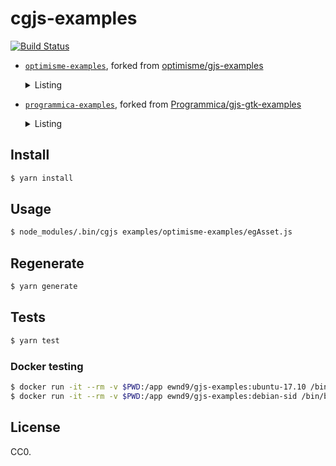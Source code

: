 # cgjs-examples

[![Build Status](https://travis-ci.org/ewnd9/cgjs-examples.svg?branch=master)](https://travis-ci.org/ewnd9/cgjs-examples)

- [`optimisme-examples`](examples/optimisme-examples), forked from [optimisme/gjs-examples](https://github.com/optimisme/gjs-examples)

  <details><summary>Listing</summary>

    - [`egAsset.js`](examples/optimisme-examples/egAsset.js)

      <details><summary>Screenshot</summary>

        ![egAsset.js0](https://raw.github.com/optimisme/gjs-examples/master/captures/egAsset0.png)

      </details>

    - [`egBorderless.js`](examples/optimisme-examples/egBorderless.js)
    - [`egCairo.js`](examples/optimisme-examples/egCairo.js)

      <details><summary>Screenshot</summary>

        ![egCairo.js0](https://raw.github.com/optimisme/gjs-examples/master/captures/egCairo0.png)

      </details>

    - [`egClutter.js`](examples/optimisme-examples/egClutter.js)

      <details><summary>Screenshot</summary>

        ![egClutter.js0](https://raw.github.com/optimisme/gjs-examples/master/captures/egClutter0.png)

      </details>

    - [`egCss.js`](examples/optimisme-examples/egCss.js)

      <details><summary>Screenshot</summary>

        ![egCss.js0](https://raw.github.com/optimisme/gjs-examples/master/captures/egCss0.png)

      </details>

    - [`egDialog.js`](examples/optimisme-examples/egDialog.js)

      <details><summary>Screenshot</summary>

        ![egDialog.js0](https://raw.github.com/optimisme/gjs-examples/master/captures/egDialog0.png)
        ![egDialog.js1](https://raw.github.com/optimisme/gjs-examples/master/captures/egDialog1.png)
        ![egDialog.js2](https://raw.github.com/optimisme/gjs-examples/master/captures/egDialog2.png)

      </details>

    - [`egEvent.js`](examples/optimisme-examples/egEvent.js)

      <details><summary>Screenshot</summary>

        ![egEvent.js0](https://raw.github.com/optimisme/gjs-examples/master/captures/egEvent0.png)

      </details>

    - [`egHeader.js`](examples/optimisme-examples/egHeader.js)

      <details><summary>Screenshot</summary>

        ![egHeader.js0](https://raw.github.com/optimisme/gjs-examples/master/captures/egHeader0.png)

      </details>

    - [`egIcon.js`](examples/optimisme-examples/egIcon.js)

      <details><summary>Screenshot</summary>

        ![egIcon.js0](https://raw.github.com/optimisme/gjs-examples/master/captures/egIcon0.png)
        ![egIcon.js1](https://raw.github.com/optimisme/gjs-examples/master/captures/egIcon1.png)

      </details>

    - [`egInfo.js`](examples/optimisme-examples/egInfo.js)

      <details><summary>Screenshot</summary>

        ![egInfo.js0](https://raw.github.com/optimisme/gjs-examples/master/captures/egInfo0.png)

      </details>

    - [`egJSON.js`](examples/optimisme-examples/egJSON.js)

      <details><summary>Screenshot</summary>

        ![egJSON.js0](https://raw.github.com/optimisme/gjs-examples/master/captures/egJSON0.png)

      </details>

    - [`egJustify.js`](examples/optimisme-examples/egJustify.js)

      <details><summary>Screenshot</summary>

        ![egJustify.js0](https://raw.github.com/optimisme/gjs-examples/master/captures/egJustify0.png)

      </details>

    - [`egList.js`](examples/optimisme-examples/egList.js)

      <details><summary>Screenshot</summary>

        ![egList.js0](https://raw.github.com/optimisme/gjs-examples/master/captures/egList0.png)

      </details>

    - [`egOpen.js`](examples/optimisme-examples/egOpen.js)

      <details><summary>Screenshot</summary>

        ![egOpen.js0](https://raw.github.com/optimisme/gjs-examples/master/captures/egOpen0.png)
        ![egOpen.js1](https://raw.github.com/optimisme/gjs-examples/master/captures/egOpen1.png)

      </details>

    - [`egSearch.js`](examples/optimisme-examples/egSearch.js)

      <details><summary>Screenshot</summary>

        ![egSearch.js0](https://raw.github.com/optimisme/gjs-examples/master/captures/egSearch0.png)

      </details>

    - [`egSelect.js`](examples/optimisme-examples/egSelect.js)

      <details><summary>Screenshot</summary>

        ![egSelect.js0](https://raw.github.com/optimisme/gjs-examples/master/captures/egSelect0.png)
        ![egSelect.js1](https://raw.github.com/optimisme/gjs-examples/master/captures/egSelect1.png)

      </details>

    - [`egSpawn.js`](examples/optimisme-examples/egSpawn.js)

      <details><summary>Screenshot</summary>

        ![egSpawn.js0](https://raw.github.com/optimisme/gjs-examples/master/captures/egSpawn0.png)

      </details>

    - [`egTimers.js`](examples/optimisme-examples/egTimers.js)

      <details><summary>Screenshot</summary>

        ![egTimers.js0](https://raw.github.com/optimisme/gjs-examples/master/captures/egTimers0.png)

      </details>

    - [`egWebmsg.js`](examples/optimisme-examples/egWebmsg.js)

      <details><summary>Screenshot</summary>

        ![egWebmsg.js0](https://raw.github.com/optimisme/gjs-examples/master/captures/egWebmsg0.png)

      </details>

  </details>

- [`programmica-examples`](examples/programmica-examples), forked from [Programmica/gjs-gtk-examples](https://github.com/Programmica/gjs-gtk-examples)

  <details><summary>Listing</summary>

    - [`aboutdialog.js`](examples/programmica-examples/aboutdialog.js)
    - [`accellabel.js`](examples/programmica-examples/accellabel.js)
    - [`actionbar.js`](examples/programmica-examples/actionbar.js)
    - [`appchooserbutton.js`](examples/programmica-examples/appchooserbutton.js)
    - [`appchooserdialog.js`](examples/programmica-examples/appchooserdialog.js)
    - [`appchooserwidget.js`](examples/programmica-examples/appchooserwidget.js)
    - [`aspectframe.js`](examples/programmica-examples/aspectframe.js)
    - [`assistant.js`](examples/programmica-examples/assistant.js)
    - [`box.js`](examples/programmica-examples/box.js)
    - [`button.js`](examples/programmica-examples/button.js)
    - [`buttonbox.js`](examples/programmica-examples/buttonbox.js)
    - [`calendar.js`](examples/programmica-examples/calendar.js)
    - [`cellrendererspin.js`](examples/programmica-examples/cellrendererspin.js)
    - [`cellrenderertext.js`](examples/programmica-examples/cellrenderertext.js)
    - [`cellrenderertoggle.js`](examples/programmica-examples/cellrenderertoggle.js)
    - [`checkbutton.js`](examples/programmica-examples/checkbutton.js)
    - [`colorbutton.js`](examples/programmica-examples/colorbutton.js)
    - [`colorchooserdialog.js`](examples/programmica-examples/colorchooserdialog.js)
    - [`colorchooserwidget.js`](examples/programmica-examples/colorchooserwidget.js)
    - [`combobox.js`](examples/programmica-examples/combobox.js)
    - [`comboboxtext.js`](examples/programmica-examples/comboboxtext.js)
    - [`dialog.js`](examples/programmica-examples/dialog.js)
    - [`entry.js`](examples/programmica-examples/entry.js)
    - [`entrybuffer.js`](examples/programmica-examples/entrybuffer.js)
    - [`expander.js`](examples/programmica-examples/expander.js)
    - [`filechooserbutton.js`](examples/programmica-examples/filechooserbutton.js)
    - [`filechooserdialog.js`](examples/programmica-examples/filechooserdialog.js)
    - [`filechooserwidget.js`](examples/programmica-examples/filechooserwidget.js)
    - [`filefilter.js`](examples/programmica-examples/filefilter.js)
    - [`flowbox.js`](examples/programmica-examples/flowbox.js)
    - [`fontbutton.js`](examples/programmica-examples/fontbutton.js)
    - [`fontchooserdialog.js`](examples/programmica-examples/fontchooserdialog.js)
    - [`fontchooserwidget.js`](examples/programmica-examples/fontchooserwidget.js)
    - [`frame.js`](examples/programmica-examples/frame.js)
    - [`grid.js`](examples/programmica-examples/grid.js)
    - [`headerbar.js`](examples/programmica-examples/headerbar.js)
    - [`iconview.js`](examples/programmica-examples/iconview.js)
    - [`image.js`](examples/programmica-examples/image.js)
    - [`infobar.js`](examples/programmica-examples/infobar.js)
    - [`label.js`](examples/programmica-examples/label.js)
    - [`levelbar.js`](examples/programmica-examples/levelbar.js)
    - [`linkbutton.js`](examples/programmica-examples/linkbutton.js)
    - [`listbox.js`](examples/programmica-examples/listbox.js)
    - [`liststore.js`](examples/programmica-examples/liststore.js)
    - [`menubutton.js`](examples/programmica-examples/menubutton.js)
    - [`messagedialog.js`](examples/programmica-examples/messagedialog.js)
    - [`notebook.js`](examples/programmica-examples/notebook.js)
    - [`overlay.js`](examples/programmica-examples/overlay.js)
    - [`paned.js`](examples/programmica-examples/paned.js)
    - [`placessidebar.js`](examples/programmica-examples/placessidebar.js)
    - [`popover.js`](examples/programmica-examples/popover.js)
    - [`progressbar.js`](examples/programmica-examples/progressbar.js)
    - [`radiobutton.js`](examples/programmica-examples/radiobutton.js)
    - [`recentchooserdialog.js`](examples/programmica-examples/recentchooserdialog.js)
    - [`recentchoosermenu.js`](examples/programmica-examples/recentchoosermenu.js)
    - [`recentchooserwidget.js`](examples/programmica-examples/recentchooserwidget.js)
    - [`recentfilter.js`](examples/programmica-examples/recentfilter.js)
    - [`revealer.js`](examples/programmica-examples/revealer.js)
    - [`scale.js`](examples/programmica-examples/scale.js)
    - [`scalebutton.js`](examples/programmica-examples/scalebutton.js)
    - [`scrolledwindow.js`](examples/programmica-examples/scrolledwindow.js)
    - [`searchbar.js`](examples/programmica-examples/searchbar.js)
    - [`searchentry.js`](examples/programmica-examples/searchentry.js)
    - [`separator.js`](examples/programmica-examples/separator.js)
    - [`sizegroup.js`](examples/programmica-examples/sizegroup.js)
    - [`spinbutton.js`](examples/programmica-examples/spinbutton.js)
    - [`spinner.js`](examples/programmica-examples/spinner.js)
    - [`stack.js`](examples/programmica-examples/stack.js)
    - [`stacksidebar.js`](examples/programmica-examples/stacksidebar.js)
    - [`stackswitcher.js`](examples/programmica-examples/stackswitcher.js)
    - [`statusbar.js`](examples/programmica-examples/statusbar.js)
    - [`switch.js`](examples/programmica-examples/switch.js)
    - [`textview.js`](examples/programmica-examples/textview.js)
    - [`togglebutton.js`](examples/programmica-examples/togglebutton.js)
    - [`toolbar.js`](examples/programmica-examples/toolbar.js)
    - [`tooltip.js`](examples/programmica-examples/tooltip.js)
    - [`treemodelfilter.js`](examples/programmica-examples/treemodelfilter.js)
    - [`treemodelsort.js`](examples/programmica-examples/treemodelsort.js)
    - [`treestore.js`](examples/programmica-examples/treestore.js)
    - [`volumebutton.js`](examples/programmica-examples/volumebutton.js)
    - [`window.js`](examples/programmica-examples/window.js)
  </details>


## Install

```sh
$ yarn install
```

## Usage

```sh
$ node_modules/.bin/cgjs examples/optimisme-examples/egAsset.js
```

## Regenerate

```sh
$ yarn generate
```

## Tests

```sh
$ yarn test
```

### Docker testing

```sh
$ docker run -it --rm -v $PWD:/app ewnd9/gjs-examples:ubuntu-17.10 /bin/bash -c "gjs --version && yarn install && yarn test"
$ docker run -it --rm -v $PWD:/app ewnd9/gjs-examples:debian-sid /bin/bash -c "gjs --version && yarn install && yarn test"
```

## License

CC0.
